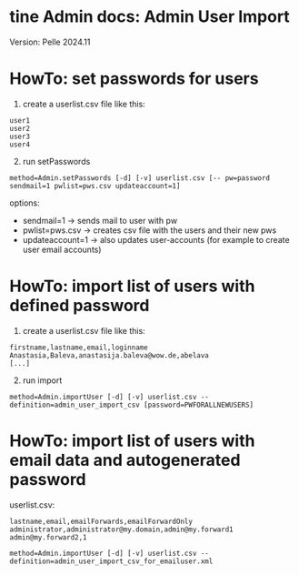 tine Admin docs: Admin User Import
=================

Version: Pelle 2024.11

HowTo: set passwords for users
=================

1) create a userlist.csv file like this:
~~~
user1
user2
user3
user4
~~~
2) run setPasswords

~~~
method=Admin.setPasswords [-d] [-v] userlist.csv [-- pw=password sendmail=1 pwlist=pws.csv updateaccount=1]
~~~

options:

- sendmail=1 -> sends mail to user with pw
- pwlist=pws.csv -> creates csv file with the users and their new pws
- updateaccount=1 -> also updates user-accounts (for example to create user email accounts)

HowTo: import list of users with defined password
=================

1) create a userlist.csv file like this:
~~~
firstname,lastname,email,loginname
Anastasia,Baleva,anastasija.baleva@wow.de,abelava
[...]
~~~
2) run import

~~~
method=Admin.importUser [-d] [-v] userlist.csv -- definition=admin_user_import_csv [password=PWFORALLNEWUSERS]
~~~

HowTo: import list of users with email data and autogenerated password
=================

userlist.csv:
~~~
lastname,email,emailForwards,emailForwardOnly
administrator,administrator@my.domain,admin@my.forward1 admin@my.forward2,1
~~~

~~~
method=Admin.importUser [-d] [-v] userlist.csv -- definition=admin_user_import_csv_for_emailuser.xml
~~~
